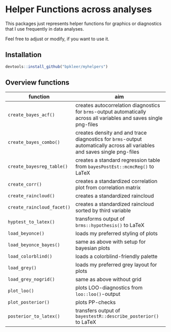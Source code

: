 # Helper Functions across analyses

This packages just represents helper functions for graphics or diagnostics that I use frequently in data analyses. 

Feel free to adjust or modify, if you want to use it. 

## Installation

```r
devtools::install_github("bpkleer/myhelpers")
```

## Overview functions

| function | aim |
|-----------|---------------------------------|
|`create_bayes_acf()` | creates autocorrelation diagnostics for `brms`-output automatically across all variables and saves single png-files |
| `create_bayes_combo()` | creates density and and trace diagnostics for `brms`-output automatically across all variables and saves single png-files |
| `create_bayesreg_table()` | creates a standard regression table from `bayesPostEst::mcmcReg()` to LaTeX | 
| `create_corr()` | creates a standardized correlation plot from correlation matrix |
| `create_raincloud()` | creates a standardized raincloud |
| `create_raincloud_facet()` | creates a standardized raincloud sorted by third variable |
| `hyptest_to_latex()` | transforms output of `brms::hypothesis()` to LaTeX | 
| `load_beyonce()` | loads my preferred styling of plots | 
| `load_beyonce_bayes()` | same as above with setup for bayesian plots | 
| `load_colorblind()` | loads a colorblind-friendly palette | 
| `load_grey()` | loads my preferred grey layout for plots | 
| `load_grey_nogrid()`| same as above without grid |
| `plot_loo()` | plots LOO-diagnostics from `loo::loo()`-output | 
| `plot_posterior()` | plots PP-checks | 
| `posterior_to_latex()` | transfers output of `bayestestR::describe_posterior()` to LaTeX | 

